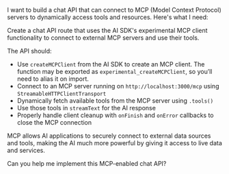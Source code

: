 I want to build a chat API that can connect to MCP (Model Context Protocol) servers to dynamically access tools and resources. Here's what I need:

Create a chat API route that uses the AI SDK's experimental MCP client functionality to connect to external MCP servers and use their tools.

The API should:
- Use `createMCPClient` from the AI SDK to create an MCP client. The function may be exported as `experimental_createMCPClient`, so you’ll need to alias it on import.
- Connect to an MCP server running on `http://localhost:3000/mcp` using `StreamableHTTPClientTransport`
- Dynamically fetch available tools from the MCP server using `.tools()`
- Use those tools in `streamText` for the AI response
- Properly handle client cleanup with `onFinish` and `onError` callbacks to close the MCP connection

MCP allows AI applications to securely connect to external data sources and tools, making the AI much more powerful by giving it access to live data and services.

Can you help me implement this MCP-enabled chat API?